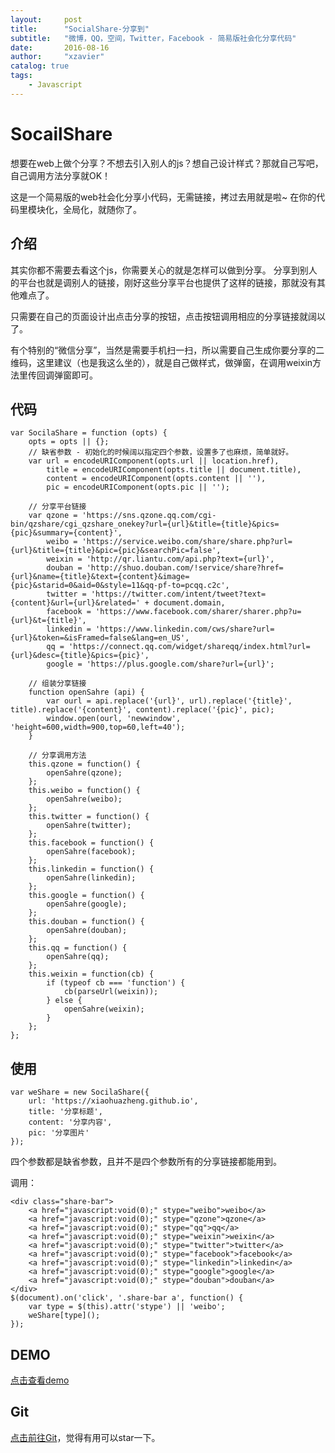 ```yaml
---
layout:     post
title:      "SocialShare-分享到"
subtitle:   "微博，QQ，空间，Twitter，Facebook - 简易版社会化分享代码"
date:       2016-08-16
author:     "xzavier"
catalog: true
tags:
    - Javascript
---
```


# SocailShare

想要在web上做个分享？不想去引入别人的js？想自己设计样式？那就自己写吧，自己调用方法分享就OK！

这是一个简易版的web社会化分享小代码，无需链接，拷过去用就是啦~
在你的代码里模块化，全局化，就随你了。

## 介绍

其实你都不需要去看这个js，你需要关心的就是怎样可以做到分享。
分享到别人的平台也就是调别人的链接，刚好这些分享平台也提供了这样的链接，那就没有其他难点了。

只需要在自己的页面设计出点击分享的按钮，点击按钮调用相应的分享链接就阔以了。

有个特别的“微信分享”，当然是需要手机扫一扫，所以需要自己生成你要分享的二维码，这里建议（也是我这么坐的），就是自己做样式，做弹窗，在调用weixin方法里传回调弹窗即可。

## 代码

    var SocilaShare = function (opts) {
        opts = opts || {};
        // 缺省参数 - 初始化的时候阔以指定四个参数，设置多了也麻烦，简单就好。
        var url = encodeURIComponent(opts.url || location.href),
            title = encodeURIComponent(opts.title || document.title),
            content = encodeURIComponent(opts.content || ''),
            pic = encodeURIComponent(opts.pic || '');
    
        // 分享平台链接
        var qzone = 'https://sns.qzone.qq.com/cgi-bin/qzshare/cgi_qzshare_onekey?url={url}&title={title}&pics={pic}&summary={content}',
            weibo = 'https://service.weibo.com/share/share.php?url={url}&title={title}&pic={pic}&searchPic=false',
            weixin = 'http://qr.liantu.com/api.php?text={url}',
            douban = 'http://shuo.douban.com/!service/share?href={url}&name={title}&text={content}&image={pic}&starid=0&aid=0&style=11&qq-pf-to=pcqq.c2c',
            twitter = 'https://twitter.com/intent/tweet?text={content}&url={url}&related=' + document.domain,
            facebook = 'https://www.facebook.com/sharer/sharer.php?u={url}&t={title}',
            linkedin = 'https://www.linkedin.com/cws/share?url={url}&token=&isFramed=false&lang=en_US',
            qq = 'https://connect.qq.com/widget/shareqq/index.html?url={url}&desc={title}&pics={pic}',
            google = 'https://plus.google.com/share?url={url}';
    
        // 组装分享链接
        function openSahre (api) {
            var ourl = api.replace('{url}', url).replace('{title}', title).replace('{content}', content).replace('{pic}', pic);
            window.open(ourl, 'newwindow', 'height=600,width=900,top=60,left=40');
        }
    
        // 分享调用方法
        this.qzone = function() {
            openSahre(qzone);
        };
        this.weibo = function() {
            openSahre(weibo);
        };
        this.twitter = function() {
            openSahre(twitter);
        };
        this.facebook = function() {
            openSahre(facebook);
        };
        this.linkedin = function() {
            openSahre(linkedin);
        };
        this.google = function() {
            openSahre(google);
        };
        this.douban = function() {
            openSahre(douban);
        };
        this.qq = function() {
            openSahre(qq);
        };
        this.weixin = function(cb) {
            if (typeof cb === 'function') {
                cb(parseUrl(weixin));
            } else {
                openSahre(weixin);
            }
        };
    };

## 使用

    var weShare = new SocilaShare({
        url: 'https://xiaohuazheng.github.io',
        title: '分享标题',
        content: '分享内容',
        pic: '分享图片'
    });

四个参数都是缺省参数，且并不是四个参数所有的分享链接都能用到。

调用：

    <div class="share-bar">
        <a href="javascript:void(0);" stype="weibo">weibo</a>
        <a href="javascript:void(0);" stype="qzone">qzone</a>
        <a href="javascript:void(0);" stype="qq">qq</a>
        <a href="javascript:void(0);" stype="weixin">weixin</a>
        <a href="javascript:void(0);" stype="twitter">twitter</a>
        <a href="javascript:void(0);" stype="facebook">facebook</a>
        <a href="javascript:void(0);" stype="linkedin">linkedin</a>
        <a href="javascript:void(0);" stype="google">google</a>
        <a href="javascript:void(0);" stype="douban">douban</a>
    </div>
    $(document).on('click', '.share-bar a', function() {
        var type = $(this).attr('stype') || 'weibo';
        weShare[type]();
    });

## DEMO

[点击查看demo][1]

## Git

[点击前往Git][2]，觉得有用可以star一下。

  [1]: /demos/2016-08-16-share-demo.html
  [2]: https://github.com/xiaohuazheng/SocialShare
